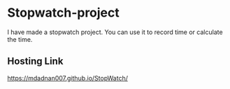 # Stopwatch-project
I have made a stopwatch project. You can use it to record time or calculate the time.

## Hosting Link
https://mdadnan007.github.io/StopWatch/
